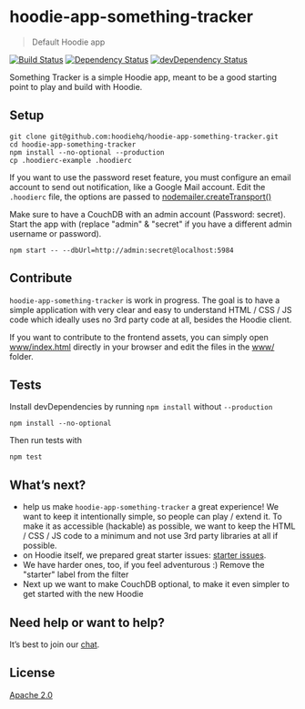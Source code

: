 # hoodie-app-something-tracker

> Default Hoodie app

[![Build Status](https://travis-ci.org/hoodiehq/hoodie-app-something-tracker.svg?branch=master)](https://travis-ci.org/hoodiehq/hoodie-app-something-tracker)
[![Dependency Status](https://david-dm.org/hoodiehq/hoodie-app-something-tracker.svg)](https://david-dm.org/hoodiehq/hoodie-app-something-tracker)
[![devDependency Status](https://david-dm.org/hoodiehq/hoodie-app-something-tracker/dev-status.svg)](https://david-dm.org/hoodiehq/hoodie-app-something-tracker#info=devDependencies)

Something Tracker is a simple Hoodie app, meant to be a good starting point to
play and build with Hoodie.

## Setup

```
git clone git@github.com:hoodiehq/hoodie-app-something-tracker.git
cd hoodie-app-something-tracker
npm install --no-optional --production
cp .hoodierc-example .hoodierc
```

If you want to use the password reset feature, you must configure an email account
to send out notification, like a Google Mail account. Edit the `.hoodierc` file,
the options are passed to [nodemailer.createTransport()](https://github.com/nodemailer/nodemailer-smtp-transport#usage)

Make sure to have a CouchDB with an admin account (Password: secret).
Start the app with (replace "admin" & "secret" if you have a different
admin username or password).

```
npm start -- --dbUrl=http://admin:secret@localhost:5984
```

## Contribute

`hoodie-app-something-tracker` is work in progress. The goal is to have a simple
application with very clear and easy to understand HTML / CSS / JS code which
ideally uses no 3rd party code at all, besides the Hoodie client.

If you want to contribute to the frontend assets, you can simply open
[www/index.html](www/index.html) directly in your browser and edit the files in
the [www/](www/) folder.

## Tests

Install devDependencies by running `npm install` without `--production`

```
npm install --no-optional
```

Then run tests with

```
npm test
```

## What’s next?

- help us make `hoodie-app-something-tracker` a great experience! We want to keep it
  intentionally simple, so people can play / extend it. To make it as accessible
  (hackable) as possible, we want to keep the HTML / CSS / JS code to a minimum
  and not use 3rd party libraries at all if possible.
- on Hoodie itself, we prepared great starter issues: [starter issues](http://go.hood.ie/hoodie-starter-issues).
- We have harder ones, too, if you feel adventurous :) Remove the "starter" label
  from the filter
- Next up we want to make CouchDB optional, to make it even simpler to get started
  with the new Hoodie

## Need help or want to help?

It’s best to join our [chat](http://hood.ie/chat/).

## License

[Apache 2.0](http://www.apache.org/licenses/LICENSE-2.0)

